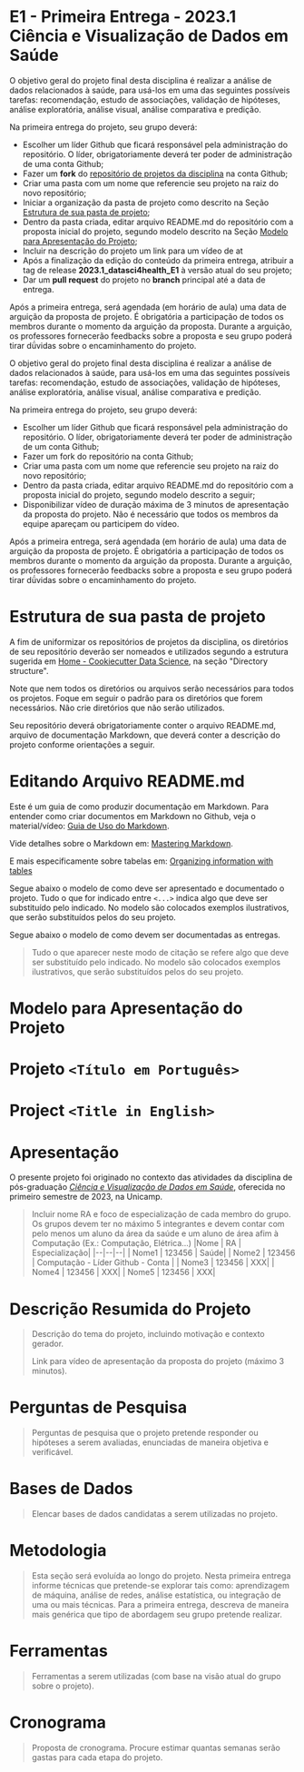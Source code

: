 # E1 - Primeira Entrega - 2023.1 Ciência e Visualização de Dados em Saúde

O objetivo geral do projeto final desta disciplina é realizar a análise de dados relacionados à saúde, para usá-los em uma das seguintes possíveis tarefas: recomendação, estudo de associações, validação de hipóteses, análise exploratória, análise visual, análise comparativa e predição.

Na primeira entrega do projeto, seu grupo deverá:

 - Escolher um líder Github que ficará responsável pela administração do repositório. O líder, obrigatoriamente deverá ter poder de administração de uma conta Github;
 - Fazer um **fork** do [repositório de projetos da disciplina](https://github.com/datasci4health/projects2023) na conta Github;
 - Criar uma pasta com um nome que referencie seu projeto na raiz do novo repositório;
 - Iniciar a organização da pasta de projeto como descrito na Seção [Estrutura de sua pasta de projeto](#estrutura-de-sua-pasta-de-projeto);
 - Dentro da pasta criada, editar arquivo README.md do repositório com a proposta inicial do projeto, segundo modelo descrito na Seção [Modelo para Apresentação do Projeto](#modelo-para-apresentação-do-projeto);
 - Incluir na descrição do projeto um link para um vídeo de at
 - Após a finalização da edição do conteúdo da primeira entrega, atribuir a tag de release **2023.1_datasci4health_E1** à versão atual do seu projeto;
 - Dar um **pull request** do projeto no **branch** principal até a data de entrega.


Após a primeira entrega, será agendada (em horário de aula) uma data de arguição da proposta de projeto. 
É obrigatória a participação de todos os membros durante o momento da arguição da proposta. 
Durante a arguição, os professores fornecerão feedbacks sobre a proposta e seu grupo poderá tirar dǘvidas sobre o encaminhamento do projeto. 

O objetivo geral do projeto final desta disciplina é realizar a análise de dados relacionados à saúde, para usá-los em uma das seguintes possíveis tarefas: recomendação, estudo de associações, validação de hipóteses, análise exploratória, análise visual, análise comparativa e predição.

Na primeira entrega do projeto, seu grupo deverá:

 - Escolher um líder Github que ficará responsável pela administração do repositório. O líder, obrigatoriamente deverá ter poder de administração de um conta Github;
 - Fazer um fork do repositório na conta Github;
 - Criar uma pasta com um nome que referencie seu projeto na raiz do novo repositório;
 - Dentro da pasta criada, editar arquivo README.md do repositório com a proposta inicial do projeto, segundo modelo descrito a seguir;
 - Disponibilizar vídeo de duração máxima de 3 minutos de apresentação da proposta do projeto. Não é necessário que todos os membros da equipe apareçam ou participem do vídeo.

Após a primeira entrega, será agendada (em horário de aula) uma data de arguição da proposta de projeto. 
É obrigatória a participação de todos os membros durante o momento da arguição da proposta. 
Durante a arguição, os professores fornecerão feedbacks sobre a proposta e seu grupo poderá tirar dǘvidas sobre o encaminhamento do projeto. 

# Estrutura de sua pasta de projeto

A fim de uniformizar os repositórios de projetos da disciplina, os diretórios de seu repositório deverão ser nomeados e utilizados segundo a estrutura sugerida em [Home - Cookiecutter Data Science](https://drivendata.github.io/cookiecutter-data-science/), na seção "Directory structure".

Note que nem todos os diretórios ou arquivos serão necessários para todos os projetos. Foque em seguir o padrão para os diretórios que forem necessários. Não crie diretórios que não serão utilizados.

Seu repositório deverá obrigatoriamente conter o arquivo README.md, arquivo de documentação Markdown, que deverá conter a descrição do projeto conforme orientações a seguir.


# Editando Arquivo README.md

Este é um guia de como produzir documentação em Markdown. Para entender como criar documentos em Markdown no Github, veja o material/vídeo:
[Guia de Uso do Markdown](https://github.com/mc-unicamp/oficinas/tree/master/docs).

Vide detalhes sobre o Markdown em: [Mastering Markdown](https://guides.github.com/features/mastering-markdown/).

E mais especificamente sobre tabelas em: [Organizing information with tables](https://help.github.com/en/articles/organizing-information-with-tables)

Segue abaixo o modelo de como deve ser apresentado e documentado o projeto. Tudo o que for indicado entre `<...>` indica algo que deve ser substituído pelo indicado. No modelo são colocados exemplos ilustrativos, que serão substituídos pelos do seu projeto.

Segue abaixo o modelo de como devem ser documentadas as entregas.
> Tudo o que aparecer neste modo de citação se refere algo que deve ser substituído pelo indicado. No modelo são colocados exemplos ilustrativos, que serão substituídos pelos do seu projeto.


# Modelo para Apresentação do Projeto

# Projeto `<Título em Português>`
# Project `<Title in English>`

# Apresentação

O presente projeto foi originado no contexto das atividades da disciplina de pós-graduação [*Ciência e Visualização de Dados em Saúde*](https://github.com/datasci4health/home), oferecida no primeiro semestre de 2023, na Unicamp.

> Incluir nome RA e foco de especialização de cada membro do grupo. Os grupos devem ter no máximo 5 integrantes e devem contar com pelo menos um aluno da área da saúde e um aluno de área afim à Computação (Ex.: Computação, Elétrica...)
> |Nome  | RA | Especialização|
> |--|--|--|
> | Nome1  | 123456  | Saúde|
> | Nome2  | 123456  | Computação - Líder Github - Conta <incluir login conta github>|
> | Nome3  | 123456  | XXX|
> | Nome4  | 123456  | XXX|
> | Nome5  | 123456  | XXX|


# Descrição Resumida do Projeto
> Descrição do tema do projeto, incluindo motivação e contexto gerador.
> 
> Link para vídeo de apresentação da proposta do projeto (máximo 3 minutos).

# Perguntas de Pesquisa
> Perguntas de pesquisa que o projeto pretende responder ou hipóteses a serem avaliadas, enunciadas de maneira objetiva e verificável.

# Bases de Dados
> Elencar bases de dados candidatas a serem utilizadas no projeto.

# Metodologia
> Esta seção será evoluída ao longo do projeto. Nesta primeira entrega informe técnicas que pretende-se explorar
> tais como: aprendizagem de máquina, análise de redes, análise estatística, ou integração de uma ou mais técnicas. Para a primeira entrega, descreva de maneira mais genérica que tipo de abordagem seu grupo pretende realizar.

# Ferramentas
> Ferramentas a serem utilizadas (com base na visão atual do grupo sobre o projeto).

# Cronograma
> Proposta de cronograma. Procure estimar quantas semanas serão gastas para cada etapa do projeto.
